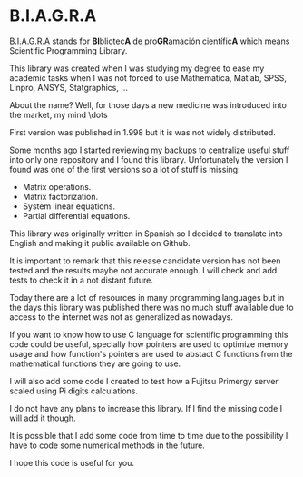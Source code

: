 # B.I.A.G.R.A

B.I.A.G.R.A stands for **BI**bliotec**A** de pro**GR**amación científic**A** which means Scientific Programming Library.

This library was created when I was studying my degree to ease my academic tasks when I was not forced to use Mathematica, Matlab, SPSS, Linpro, ANSYS, Statgraphics, ...

About the name? Well, for those days a new medicine was introduced into the market, my mind \dots

First version was published in 1.998 but it is was not widely distributed.

Some months ago I started reviewing my backups to centralize useful stuff into only one repository and I found this library. Unfortunately the version I found was one of the first versions so a lot of stuff is missing:

* Matrix operations.
* Matrix factorization.
* System linear equations.
* Partial differential equations.

This library was originally written in Spanish so I decided to translate into English and making it public available on Github.

It is important to remark that this release candidate version has not been tested and the results maybe not accurate enough. I will check and add tests to check it in a not distant future.

Today there are a lot of resources in many programming languages but in the days this library was published there was no much stuff available due to access to the internet was not as generalized as nowadays.

If you want to know how to use C language for scientific programming this code could be useful, specially how pointers are used to optimize memory usage and how function's pointers are used to abstact C functions from the mathematical functions they are going to use.

I will also add some code I created to test how a Fujitsu Primergy server scaled using Pi digits calculations.

I do not have any plans to increase this library. If I find the missing code I will add it though.

It is possible that I add some code from time to time due to the possibility I have to code some numerical methods in the future.

I hope this code is useful for you.
